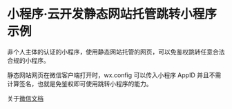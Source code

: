 # 小程序·云开发静态网站托管跳转小程序示例

非个人主体的认证的小程序，使用静态网站托管的网页，可以免鉴权跳转任意合法合规的小程序。

静态网站网页在微信客户端打开时，wx.config 可以传入小程序 AppID 并且不需计算签名，也就是免鉴权即可使用跳转小程序的能力。

关于[微信文档](https://developers.weixin.qq.com/miniprogram/dev/wxcloud/guide/staticstorage/jump-miniprogram.html)